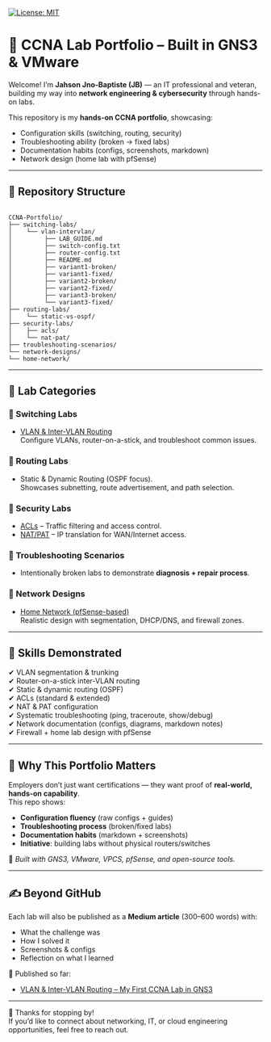 [![License: MIT](https://img.shields.io/badge/License-MIT-green.svg)](LICENSE)

# 🧰 CCNA Lab Portfolio – Built in GNS3 & VMware

Welcome! I’m **Jahson Jno-Baptiste (JB)** — an IT professional and veteran, building my way into **network engineering & cybersecurity** through hands-on labs.  

This repository is my **hands-on CCNA portfolio**, showcasing:  
- Configuration skills (switching, routing, security)  
- Troubleshooting ability (broken → fixed labs)  
- Documentation habits (configs, screenshots, markdown)  
- Network design (home lab with pfSense)  

---

## 📂 Repository Structure

```

CCNA-Portfolio/
├── switching-labs/
│    └── vlan-intervlan/
│         ├── LAB_GUIDE.md
│         ├── switch-config.txt
│         ├── router-config.txt
│         ├── README.md
│         ├── variant1-broken/
│         ├── variant1-fixed/
│         ├── variant2-broken/
│         ├── variant2-fixed/
│         ├── variant3-broken/
│         └── variant3-fixed/
├── routing-labs/
│    └── static-vs-ospf/
├── security-labs/
│    ├── acls/
│    └── nat-pat/
├── troubleshooting-scenarios/
└── network-designs/
└── home-network/

```

---

## 🔹 Lab Categories

### 🔸 Switching Labs
- [VLAN & Inter-VLAN Routing](./switching-labs/vlan-intervlan/)  
  Configure VLANs, router-on-a-stick, and troubleshoot common issues.  

### 🔸 Routing Labs
- Static & Dynamic Routing (OSPF focus).  
  Showcases subnetting, route advertisement, and path selection.  

### 🔸 Security Labs
- [ACLs](./security-labs/acls/) – Traffic filtering and access control.  
- [NAT/PAT](./security-labs/nat-pat/) – IP translation for WAN/Internet access.  

### 🔸 Troubleshooting Scenarios
- Intentionally broken labs to demonstrate **diagnosis + repair process**.  

### 🔸 Network Designs
- [Home Network (pfSense-based)](./network-designs/home-network/)  
  Realistic design with segmentation, DHCP/DNS, and firewall zones.  

---

## 🧩 Skills Demonstrated

✔ VLAN segmentation & trunking  
✔ Router-on-a-stick inter-VLAN routing  
✔ Static & dynamic routing (OSPF)  
✔ ACLs (standard & extended)  
✔ NAT & PAT configuration  
✔ Systematic troubleshooting (ping, traceroute, show/debug)  
✔ Network documentation (configs, diagrams, markdown notes)  
✔ Firewall + home lab design with pfSense  

---

## 🎯 Why This Portfolio Matters

Employers don’t just want certifications — they want proof of **real-world, hands-on capability**.  
This repo shows:

- **Configuration fluency** (raw configs + guides)  
- **Troubleshooting process** (broken/fixed labs)  
- **Documentation habits** (markdown + screenshots)  
- **Initiative**: building labs without physical routers/switches  

📌 *Built with GNS3, VMware, VPCS, pfSense, and open-source tools.*

---

## ✍️ Beyond GitHub

Each lab will also be published as a **Medium article** (300–600 words) with:  
- What the challenge was  
- How I solved it  
- Screenshots & configs  
- Reflection on what I learned  

📎 Published so far:  
- [VLAN & Inter-VLAN Routing – My First CCNA Lab in GNS3](https://medium.com/@jahsonjnobaptiste/vlan-inter-vlan-routing-my-first-ccna-lab-in-gns3-4aff816b53b6)

---

👋 Thanks for stopping by!  
If you’d like to connect about networking, IT, or cloud engineering opportunities, feel free to reach out.

